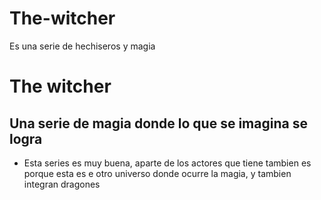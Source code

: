 # The-witcher
 Es una serie de hechiseros y magia

# The witcher
## Una serie de magia donde lo que se imagina se logra
* Esta series es muy buena, aparte de los actores que tiene tambien es porque esta es e otro universo donde ocurre la magia, y tambien integran dragones
